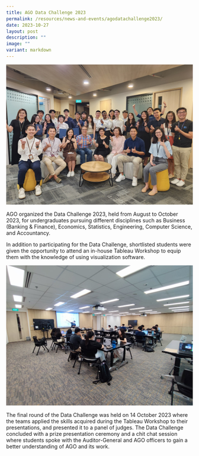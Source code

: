 ```yaml
---
title: AGO Data Challenge 2023
permalink: /resources/news-and-events/agodatachallenge2023/
date: 2023-10-27
layout: post
description: ""
image: ""
variant: markdown
---
```

![](/images/News%20&%20Events%20Photos/group%20photo.jpg)

AGO organized the Data Challenge 2023, held from August to October 2023, for undergraduates pursuing different disciplines such as Business (Banking & Finance), Economics, Statistics, Engineering, Computer Science, and Accountancy.

In addition to participating for the Data Challenge, shortlisted students were given the opportunity to attend an in-house Tableau Workshop to equip them with the knowledge of using visualization software.

![](/images/News%20&%20Events%20Photos/2023/tableau%20workshop.jpg)


The final round of the Data Challenge was held on 14 October 2023 where the teams applied the skills acquired during the Tableau Workshop to their presentations, and presented it to a panel of judges. The Data Challenge concluded with a prize presentation ceremony and a chit chat session where students spoke with the Auditor-General and AGO officers to gain a better understanding of AGO and its work.

